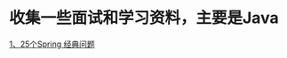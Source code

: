 # 收集一些面试和学习资料，主要是Java

[1、25个Spring 经典问题](https://github.com/SwingGod/java-interview-note/blob/master/spring/25%E4%B8%AAspring%E7%BB%8F%E5%85%B8%E9%97%AE%E9%A2%98.md)
